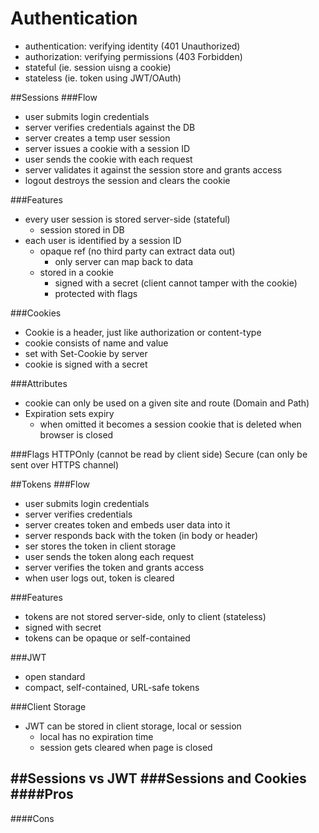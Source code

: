# Authentication
- authentication: verifying identity (401 Unauthorized)
- authorization: verifying permissions (403 Forbidden)
- stateful (ie. session uisng a cookie)
- stateless (ie. token using JWT/OAuth)

##Sessions
###Flow
- user submits login credentials
- server verifies credentials against the DB
- server creates a temp user session
- server issues a cookie with a session ID
- user sends the cookie with each request
- server validates it against the session store and grants access
- logout destroys the session and clears the cookie

###Features
- every user session is stored server-side (stateful)
  - session stored in DB
- each user is identified by a session ID
  - opaque ref (no third party can extract data out)
    - only server can map back to data
  - stored in a cookie
    - signed with a secret (client cannot tamper with the cookie)
    - protected with flags
    
###Cookies
- Cookie is a header, just like authorization or content-type
- cookie consists of name and value
- set with Set-Cookie by server
- cookie is signed with a secret

###Attributes
- cookie can only be used on a given site and route (Domain and Path)
- Expiration sets expiry
  - when omitted it becomes a session cookie that is deleted when browser is closed

###Flags
HTTPOnly (cannot be read by client side)
Secure (can only be sent over HTTPS channel)

##Tokens
###Flow
- user submits login credentials
- server verifies credentials
- server creates token and embeds user data into it
- server responds back with the token (in body or header)
- ser stores the token in client storage
- user sends the token along each request
- server verifies the token and grants access
- when user logs out, token is cleared

###Features
- tokens are not stored server-side, only to client (stateless)
- signed with secret
- tokens can be opaque or self-contained

###JWT
- open standard
- compact, self-contained, URL-safe tokens

###Client Storage
- JWT can be stored in client storage, local or session
  - local has no expiration time
  - session gets cleared when page is closed
  
##Sessions vs JWT
###Sessions and Cookies
####Pros
- 
####Cons

   

